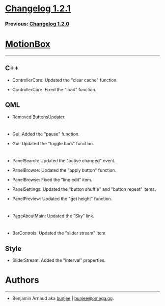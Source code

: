# [Changelog 1.2.1](http://omega.gg/MotionBox/changes/1.2.1.html)

### Previous: [Changelog 1.2.0](1.2.0.html)

# [MotionBox](http://omega.gg/MotionBox)
---

## C++

- ControllerCore: Updated the "clear cache" function.

- ControllerCore: Fixed the "load" function.


## QML

- Removed ButtonsUpdater.

#

- Gui: Added the "pause" function.

- Gui: Updated the "toggle bars" function.

#

- PanelSearch: Updated the "active changed" event.

- PanelBrowse: Updated the "apply button" function.

- PanelBrowse: Fixed the "line edit" item.

- PanelSettings: Updated the "button shuffle" and "button repeat" items.

- PanelPreview: Updated the "get height" function.

#

- PageAboutMain: Updated the "Sky" link.

#

- BarControls: Updated the "slider stream" item.


## Style

- SliderStream: Added the "interval" properties.


# Authors
---

- Benjamin Arnaud aka [bunjee](http://bunjee.me) | <bunjee@omega.gg>.
